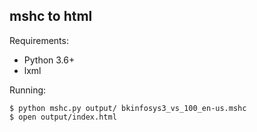 mshc to html
------------

Requirements:
  * Python 3.6+
  * lxml


Running:

```
$ python mshc.py output/ bkinfosys3_vs_100_en-us.mshc
$ open output/index.html
```
